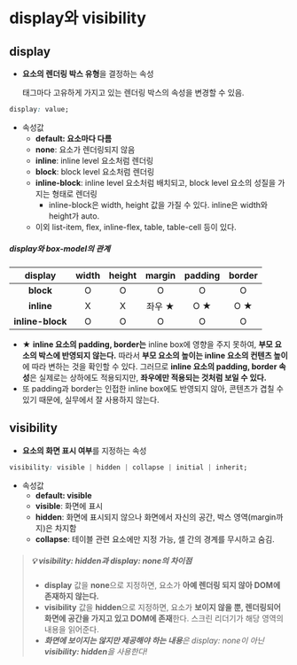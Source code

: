 # display와 visibility



## display

+ **요소의 렌더링 박스 유형**을 결정하는 속성

  태그마다 고유하게 가지고 있는 렌더링 박스의 속성을 변경할 수 있음.

  

```css
display: value;
```

+ 속성값
  + **default: 요소마다 다름**
  + **none**: 요소가 렌더링되지 않음
  + **inline**: inline level 요소처럼 렌더링
  + **block**: block level 요소처럼 렌더링
  + **inline-block**: inline level 요소처럼 배치되고, block level 요소의 성질을 가지는 형태로 렌더링
    + inline-block은 width, height 값을 가질 수 있다. inline은 width와 height가 auto.
  + 이외 list-item, flex, inline-flex, table, table-cell 등이 있다.



##### display와 box-model의 관계

|     display      | width | height | margin | padding | border |
| :--------------: | :---: | :----: | :----: | :-----: | :----: |
|    **block**     |   O   |   O    |   O    |    O    |   O    |
|    **inline**    |   X   |   X    | 좌우 ★ |   O ★   |  O ★   |
| **inline-block** |   O   |   O    |   O    |    O    |   O    |

+ ★ **inline 요소의 padding, border는** inline box에 영향을 주지 못하여, **부모 요소의 박스에  반영되지 않는다.**  따라서 **부모 요소의 높이는 inline 요소의 컨텐츠 높이**에 따라 변하는 것을 확인할 수 있다. 그러므로 **inline 요소의 padding, border 속성**은 실제로는 상하에도 적용되지만, **좌우에만 적용되는 것처럼 보일 수 있다.**
+ 또 padding과 border는 인접한 inline box에도 반영되지 않아, 콘텐츠가 겹칠 수 있기 때문에, 실무에서 잘 사용하지 않는다.





## visibility

+ **요소의 화면 표시 여부**를 지정하는 속성



```css
visibility: visible | hidden | collapse | initial | inherit;
```

+ 속성값
  + **default: visible**
  + **visible**: 화면에 표시
  + **hidden**: 화면에 표시되지 않으나 화면에서 자신의 공간, 박스 영역(margin까지)은  차지함
  + **collapse**: 테이블 관련 요소에만 지정 가능, 셀 간의 경계를 무시하고 숨김.



> ##### 💡 visibility: hidden과 display: none의 차이점
>
> + **display** 값을 **none**으로 지정하면, 요소가 **아예 렌더링 되지 않아 DOM에 존재하지 않는다.**
> + **visibility** 값을 **hidden**으로 지정하면, 요소가 **보이지 않을 뿐, 렌더링되어 화면에 공간을 가지고 있고 DOM에 존재**한다. 스크린 리더기가 해당 영역의 내용을 읽어준다.
> + ***화면에 보이지는 않지만 제공해야 하는 내용**은 display: none이 아닌 **visibility: hidden**을 사용한다!*



